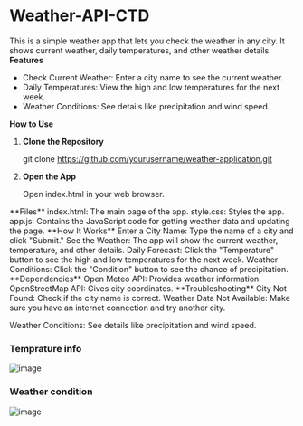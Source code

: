 # Weather-API-CTD
This is a simple weather app that lets you check the weather in any city. It shows current weather, daily temperatures, and other weather details.
**Features**
<ul>
  <li>Check Current Weather: Enter a city name to see the current weather.</li>
  <li>Daily Temperatures: View the high and low temperatures for the next week.</li>
  <li>Weather Conditions: See details like precipitation and wind speed.</li>
</ul>

**How to Use**
<ol>
  <li><b>Clone the Repository</b></li>
  
  git clone https://github.com/yourusername/weather-application.git

  <li><b>Open the App</b></li>
  

Open index.html in your web browser.
</ol>
**Files**
index.html: The main page of the app.
style.css: Styles the app.
app.js: Contains the JavaScript code for getting weather data and updating the page.
**How It Works**
Enter a City Name: Type the name of a city and click "Submit."
See the Weather: The app will show the current weather, temperature, and other details.
Daily Forecast: Click the "Temperature" button to see the high and low temperatures for the next week.
Weather Conditions: Click the "Condition" button to see the chance of precipitation.
**Dependencies**
Open Meteo API: Provides weather information.
OpenStreetMap API: Gives city coordinates.
**Troubleshooting**
City Not Found: Check if the city name is correct.
Weather Data Not Available: Make sure you have an internet connection and try another city.

Weather Conditions: See details like precipitation and wind speed.
### Temprature info
![image](https://github.com/user-attachments/assets/72d6fcc2-f347-4a0e-8084-fbcb29d34042)
### Weather condition
![image](https://github.com/user-attachments/assets/1ea4a088-049c-43fe-9e5b-fed718abc221)


